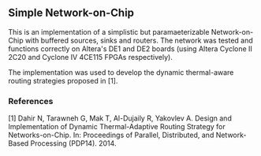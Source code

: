 ## Simple Network-on-Chip

This is an  implementation of a simplistic but paramaeterizable Network-on-Chip with buffered sources, sinks and routers. The network was tested and functions correctly on Altera's DE1 and DE2 boards (using Altera Cyclone II 2C20 and Cyclone IV 4CE115 FPGAs respectively).

The implementation was used to develop the dynamic thermal-aware routing strategies proposed in [1].


### References

[1] Dahir N, Tarawneh G, Mak T, Al-Dujaily R, Yakovlev A. Design and Implementation of Dynamic Thermal-Adaptive Routing Strategy for Networks-on-Chip. In: Proceedings of Parallel, Distributed, and Network-Based Processing (PDP14). 2014.

